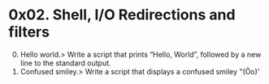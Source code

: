 # 0x02. Shell, I/O Redirections and filters
0. Hello world.> Write a script that prints “Hello, World”, followed by a new line to the standard output.
1. Confused smiley.> Write a script that displays a confused smiley "(Ôo)'
